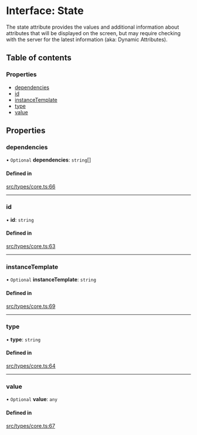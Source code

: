 # Interface: State

The state attribute provides the values and additional information about attributes that will be displayed on the screen, but may require checking with the server for the latest information (aka: Dynamic Attributes).

## Table of contents

### Properties

- [dependencies](../wiki/State#dependencies)
- [id](../wiki/State#id)
- [instanceTemplate](../wiki/State#instancetemplate)
- [type](../wiki/State#type)
- [value](../wiki/State#value)

## Properties

### dependencies

• `Optional` **dependencies**: `string`[]

#### Defined in

[src/types/core.ts:66](https://github.com/decisively-io/interview-sdk/blob/4a50c8c/src/types/core.ts#L66)

___

### id

• **id**: `string`

#### Defined in

[src/types/core.ts:63](https://github.com/decisively-io/interview-sdk/blob/4a50c8c/src/types/core.ts#L63)

___

### instanceTemplate

• `Optional` **instanceTemplate**: `string`

#### Defined in

[src/types/core.ts:69](https://github.com/decisively-io/interview-sdk/blob/4a50c8c/src/types/core.ts#L69)

___

### type

• **type**: `string`

#### Defined in

[src/types/core.ts:64](https://github.com/decisively-io/interview-sdk/blob/4a50c8c/src/types/core.ts#L64)

___

### value

• `Optional` **value**: `any`

#### Defined in

[src/types/core.ts:67](https://github.com/decisively-io/interview-sdk/blob/4a50c8c/src/types/core.ts#L67)
